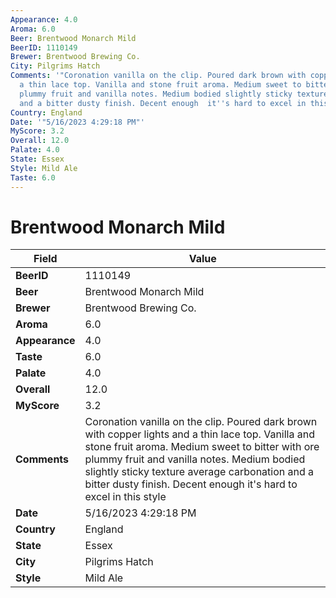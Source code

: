 ```yaml
---
Appearance: 4.0
Aroma: 6.0
Beer: Brentwood Monarch Mild
BeerID: 1110149
Brewer: Brentwood Brewing Co.
City: Pilgrims Hatch
Comments: '"Coronation vanilla on the clip. Poured dark brown with copper lights and
  a thin lace top. Vanilla and stone fruit aroma. Medium sweet to bitter with ore
  plummy fruit and vanilla notes. Medium bodied slightly sticky texture average carbonation
  and a bitter dusty finish. Decent enough  it''s hard to excel in this style "'
Country: England
Date: '"5/16/2023 4:29:18 PM"'
MyScore: 3.2
Overall: 12.0
Palate: 4.0
State: Essex
Style: Mild Ale
Taste: 6.0
---
```


# Brentwood Monarch Mild

| Field         | Value |
|---------------|-------|
| **BeerID** | 1110149 |
| **Beer** | Brentwood Monarch Mild |
| **Brewer** | Brentwood Brewing Co. |
| **Aroma** | 6.0 |
| **Appearance** | 4.0 |
| **Taste** | 6.0 |
| **Palate** | 4.0 |
| **Overall** | 12.0 |
| **MyScore** | 3.2 |
| **Comments** | Coronation vanilla on the clip. Poured dark brown with copper lights and a thin lace top. Vanilla and stone fruit aroma. Medium sweet to bitter with ore plummy fruit and vanilla notes. Medium bodied slightly sticky texture average carbonation and a bitter dusty finish. Decent enough  it's hard to excel in this style  |
| **Date** | 5/16/2023 4:29:18 PM |
| **Country** | England |
| **State** | Essex |
| **City** | Pilgrims Hatch |
| **Style** | Mild Ale |
